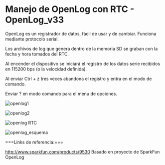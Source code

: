 Manejo de OpenLog con RTC - OpenLog_v33
===========

OpenLog es un registrador de datos, fácil de usar y de cambiar. 
Funciona mediante protocolo serial.

Los archivos de log que genera dentro de la memoria SD se graban con la fecha y hora tomados del RTC.

Al encender el dispositivo se iniciará el registro de los datos serie recibidos en 115200 bps (o la velocidad definida). 

Al enviar Ctrl + z tres veces abandona el registro y entra en el modo de comando. 

Enviar ? en modo comando para el menu de opciones.

![openlog1](https://f.cloud.github.com/assets/797197/830898/45797678-f186-11e2-812a-5163e1118660.JPG)

![openlog2](https://f.cloud.github.com/assets/797197/830897/4139e016-f186-11e2-8b19-0ec4835d5df6.JPG)

![openlog RTC](https://f.cloud.github.com/assets/797197/830922/9acd8ea4-f189-11e2-8185-7f27da7a23c6.jpg)



![openlog_esquema](https://f.cloud.github.com/assets/797197/830909/235f2856-f188-11e2-87ed-c497f2d506e7.jpg)

===Links de referencia:===

http://www.sparkfun.com/products/9530 Basado en proyecto de SparkFun OpenLog
